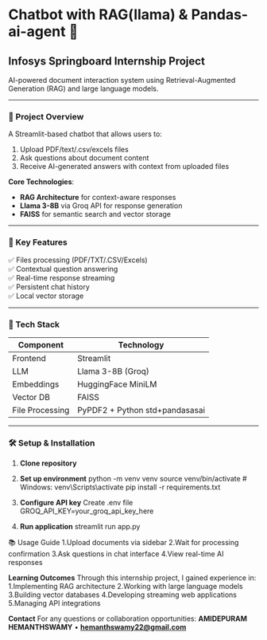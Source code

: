 # Chatbot with RAG(llama) & Pandas-ai-agent 🦙

## Infosys Springboard Internship Project  
AI-powered document interaction system using Retrieval-Augmented Generation (RAG) and large language models.

---

### 📌 Project Overview
A Streamlit-based chatbot that allows users to:
1. Upload PDF/text/.csv/excels files
2. Ask questions about document content
3. Receive AI-generated answers with context from uploaded files

**Core Technologies**:
- **RAG Architecture** for context-aware responses
- **Llama 3-8B** via Groq API for response generation
- **FAISS** for semantic search and vector storage

---

### 🚀 Key Features
✅ Files processing (PDF/TXT/.CSV/Excels)  
✅ Contextual question answering  
✅ Real-time response streaming  
✅ Persistent chat history  
✅ Local vector storage  

---

### 🔧 Tech Stack
| Component       | Technology           |
|-----------------|----------------------|
| Frontend        | Streamlit            |
| LLM             | Llama 3-8B (Groq)    |
| Embeddings      | HuggingFace MiniLM   |
| Vector DB       | FAISS                |
| File Processing | PyPDF2 + Python std+pandasasai  |

---

### 🛠️ Setup & Installation
1. **Clone repository**

2. **Set up environment**
python -m venv venv
source venv/bin/activate  # Windows: venv\Scripts\activate
pip install -r requirements.txt

3. **Configure API key**
Create .env file
GROQ_API_KEY=your_groq_api_key_here

4. **Run application**
streamlit run app.py

📚 Usage Guide
1.Upload documents via sidebar
2.Wait for processing confirmation
3.Ask questions in chat interface
4.View real-time AI responses


 

**Learning Outcomes**
Through this internship project, I gained experience in:
1.Implementing RAG architecture
2.Working with large language models
3.Building vector databases
4.Developing streaming web applications
5.Managing API integrations

**Contact**
For any questions or collaboration opportunities:
**AMIDEPURAM HEMANTHSWAMY**
• **hemanthswamy22@gmail.com**
